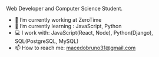 Web Developer and Computer Science Student.

- 🔭 I’m currently working at ZeroTime
- 🌱 I’m currently learning : JavaScript, Python
- 💻 I work with: JavaScript(React, Node), Python(Django), SQL(PostgreSQL, MySQL)
- 📫 How to reach me: macedobruno31@gmail.com
